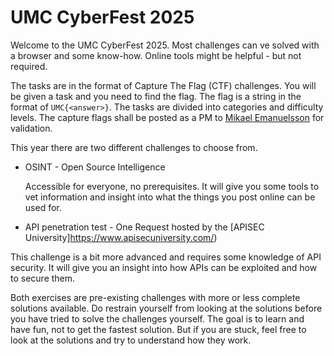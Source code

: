 # UMC CyberFest 2025

Welcome to the UMC CyberFest 2025. Most challenges can ve solved with a browser
and some know-how. Online tools might be helpful - but not required.

The tasks are in the format of Capture The Flag (CTF) challenges. You will be
given a task and you need to find the flag. The flag is a string in the format
of `UMC{<answer>}`. The tasks are divided into categories and difficulty
levels. The capture flags shall be posted as a PM to
[Mikael Emanuelsson](mikael.emanuelsson@who-umc.org) for validation.

This year there are two different challenges to choose from.

* OSINT - Open Source Intelligence
  
  Accessible for everyone, no prerequisites. It will give you some tools to vet
  information and insight into what the things you post online can be used for.
* API penetration test - One Request hosted by the
[APISEC University]https://www.apisecuniversity.com/)

This challenge is a bit more advanced and requires some knowledge of API
security. It will give you an insight into how APIs can be exploited and how
to secure them.

Both exercises are pre-existing challenges with more or less complete
solutions available. Do restrain yourself from looking at the solutions
before you have tried to solve the challenges yourself. The goal is to learn
and have fun, not to get the fastest solution. But if you are stuck, feel
free to look at the solutions and try to understand how they work.
  